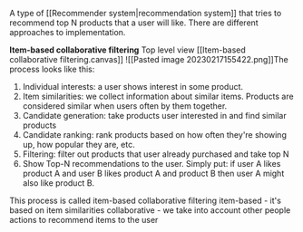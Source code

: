 A type of [[Recommender system|recommendation system]] that tries to recommend top N products that a user will like. There are different approaches to implementation.

**Item-based collaborative filtering**
Top level view
[[Item-based collaborative filtering.canvas]]
![[Pasted image 20230217155422.png]]The process looks like this:
1. Individual interests: a user shows interest in some product.
2. Item similarities: we collect information about similar items. Products are considered similar when users often by them together.
3. Candidate generation: take products user interested in and find similar products
4. Candidate ranking: rank products based on how often they're showing up, how popular they are, etc.
5. Filtering: filter out products that user already purchased and take top N 
6. Show Top-N recommendations to the user.
Simply put: if user A likes product A and user B likes product A and product B then user A might also like product B.

This process is called item-based collaborative filtering
item-based - it's based on item similarities
collaborative - we take into account other people actions to recommend items to the user
